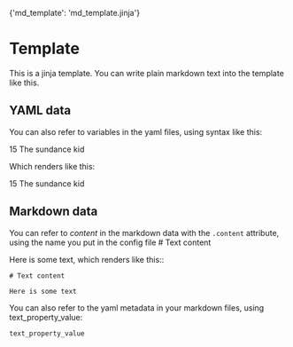 {'md_template': 'md_template.jinja'}
# Template

This is a jinja template. You can write plain markdown text into the template like this.

## YAML data

You can also refer to variables in the yaml files, using syntax like this:


15 
The sundance kid


Which renders like this:

15 
The sundance kid

## Markdown data

You can refer to *content* in the markdown data with the `.content` attribute, using the name you put in the config file # Text content

Here is some text, which renders like this::

```
# Text content

Here is some text
```


You can also refer to the yaml metadata in your markdown files, using text_property_value:

```
text_property_value
```
